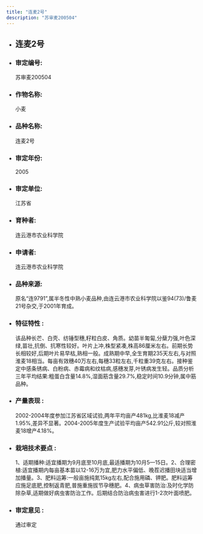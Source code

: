 ```yaml
---
title: "连麦2号"
description: "苏审麦200504"
---
```

* ## 连麦2号
* ###  审定编号:  
   苏审麦200504

*  ### 作物名称:  
   小麦

*   ###  品种名称: 
    连麦2号

*   ### 审定年份: 
    2005

*   ### 审定单位:  
    江苏省

*   ### 育种者:  
    连云港市农业科学院

*   ### 申请者:  
    连云港市农业科学院

*   ### 品种来源:  
    原名“连9791”,属半冬性中熟小麦品种,由连云港市农业科学院以鉴94(73)/鲁麦21号杂交,于2001年育成。

*   ### 特征特性 : 
    该品种长芒、白壳、纺锤型穗,籽粒白皮、角质。幼苗半匍匐,分蘖力强,叶色深绿,苗壮,抗倒、抗寒性较好。叶片上冲,株型紧凑,株高86厘米左右。前期长势长相较好,后期叶片易早枯,熟相一般。成熟期中早,全生育期235天左右,与对照淮麦18相当。每亩有效穗40万左右,每穗33粒左右,千粒重39克左右。接种鉴定中感条锈病、白粉病、赤霉病和纹枯病,感穗发芽,叶锈病发生轻。品质分析三年平均结果:粗蛋白含量14.8%,湿面筋含量29.7%,稳定时间10.9分钟,属中筋品种。

*   ### 产量表现 : 
    2002-2004年度参加江苏省区域试验,两年平均亩产481kg,比淮麦18减产1.95%,差异不显著。2004-2005年度生产试验平均亩产542.91公斤,较对照淮麦18增产4.18%。

*   ### 栽培技术要点 : 
    1、适期播种:适宜播期为9月底至10月底,最适播期为10月5—15日。2、合理密植:适宜播期内每亩基本苗以12-16万为宜,肥力水平偏低、晚茬迟播田块适当增加播量。3、肥料运筹:一般亩施纯氮15kg左右,配合施用磷、钾肥。肥料运筹应施足底肥,控制返青肥,普施重施拔节孕穗肥。4、病虫草害防治:及时化学防除杂草,适期做好病虫害防治工作。后期结合防治病虫害进行1-2次叶面喷肥。

*   ### 审定意见 : 
    通过审定
